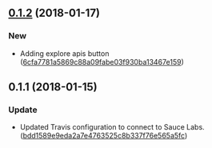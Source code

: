 <a name="0.1.2"></a>
## [0.1.2](https://github.com/advanced-rest-client/arc-api-menu/compare/0.1.1...0.1.2) (2018-01-17)


### New

* Adding explore apis button ([6cfa7781a5869c88a09fabe03f930ba13467e159](https://github.com/advanced-rest-client/arc-api-menu/commit/6cfa7781a5869c88a09fabe03f930ba13467e159))



<a name="0.1.1"></a>
## 0.1.1 (2018-01-15)


### Update

* Updated Travis configuration to connect to Sauce Labs. ([bdd1589e9eda2a7e4763525c8b337f76e565a5fc](https://github.com/advanced-rest-client/arc-api-menu/commit/bdd1589e9eda2a7e4763525c8b337f76e565a5fc))



